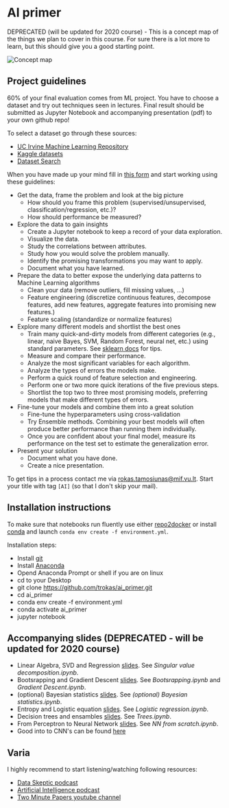 # AI primer

DEPRECATED (will be updated for 2020 course) - This is a concept map of the things we plan to cover in this course. For sure there is a lot more to learn, but this should give you a good starting point.

![Concept map](https://docs.google.com/drawings/d/e/2PACX-1vQ5YhgwD7qi6xn8qGEFDeRLFvxgGMWOCf2W7H31vxiIuCvSlxMLuX5qLfooi2DqD7LPNMbN7KE4dK4S/pub?w=1179&h=323)

## Project guidelines

60% of your final evaluation comes from ML project. You have to choose a dataset and try out techniques seen in lectures. Final result should be submitted as Jupyter Notebook and accompanying presentation (pdf) to your own github repo!

To select a dataset go through these sources:
- [UC Irvine Machine Learning Repository](https://archive.ics.uci.edu/ml/index.php)
- [Kaggle datasets](https://www.kaggle.com/datasets)
- [Dataset Search](https://toolbox.google.com/datasetsearch)

When you have made up your mind fill in [this form](https://docs.google.com/forms/d/e/1FAIpQLSc2j8GXaPcATC2Cmwt7_iIhTD9-yeOkFF7wvAOvoEhC2sSo9A/viewform?usp=sf_link) and start working using these guidelines:

- Get the data, frame the problem and look at the big picture
    - How should you frame this problem (supervised/unsupervised, classification/regression, etc.)?
    - How should performance be measured?
- Explore the data to gain insights
    - Create a Jupyter notebook to keep a record of your data exploration.
    - Visualize the data.
    - Study the correlations between attributes.
    - Study how you would solve the problem manually.
    - Identify the promising transformations you may want to apply.
    - Document what you have learned.
- Prepare the data to better expose the underlying data patterns to Machine Learning algorithms
    - Clean your data (remove outliers, fill missing values, ...)
    - Feature engineering (discretize continuous features, decompose features, add new features, aggregate features into promising new features.)
    - Feature scaling (standardize or normalize features)
- Explore many different models and shortlist the best ones
    - Train many quick-and-dirty models from different categories (e.g., linear, naive Bayes, SVM, Random Forest, neural net, etc.) using standard parameters. See [sklearn docs](https://scikit-learn.org/stable/tutorial/machine_learning_map/index.html) for tips.
    - Measure and compare their performance.
    - Analyze the most significant variables for each algorithm.
    - Analyze the types of errors the models make.
    - Perform a quick round of feature selection and engineering.
    - Perform one or two more quick iterations of the five previous steps.
    - Shortlist the top two to three most promising models, preferring models that make different types of errors.
- Fine-tune your models and combine them into a great solution
    - Fine-tune the hyperparameters using cross-validation
    - Try Ensemble methods. Combining your best models will often produce better performance than running them individually.
    - Once you are confident about your final model, measure its performance on the test set to estimate the generalization error.
- Present your solution
    - Document what you have done.
    - Create a nice presentation.

To get tips in a process contact me via rokas.tamosiunas@mif.vu.lt. Start your title with tag `[AI]` (so that I don't skip your mail).


## Installation instructions

To make sure that notebooks run fluently use either [repo2docker](https://github.com/jupyter/repo2docker) or install [conda](https://anaconda.org/) and launch `conda env create -f environment.yml`.

Installation steps:
- Install [git](https://git-scm.com/)
- Install [Anaconda](https://anaconda.org/)
- Opend Anaconda Prompt or shell if you are on linux
- cd to your Desktop
- git clone https://github.com/trokas/ai_primer.git
- cd ai_primer
- conda env create -f environment.yml
- conda activate ai_primer
- jupyter notebook

## Accompanying slides (DEPRECATED - will be updated for 2020 course)

- Linear Algebra, SVD and Regression [slides](https://paper.dropbox.com/published/1.-Linear-Algebra-Intro--AjuKtJovFYXzhwQL1NoTiNu_Bw-MQ26SBHzU2W5mOzYyOHW1o8). See *Singular value decomposition.ipynb*.
- Bootsrapping and Gradient Descent [slides](https://paper.dropbox.com/published/1.-Statistics-Intro-Shuffling-Bootstrapping-and-CV--AkHAAbu7iXjFjjbMJAdIC_KMBg-BftDdpAMoOQaXXs2N7wPZ8Y). See *Bootsrapping.ipynb* and *Gradient Descent.ipynb*.
- (optional) Bayesian statistics [slides](https://paper.dropbox.com/published/2.-Side-note-Frequentists-vs.-Bayesians--AlLBeA1RnxwQRpMpUhvY9O9~Bg-C0bCEfPTJcW1sy02aNEHcut). See *(optional) Bayesian statistics.ipynb*.
- Entropy and Logistic equation [slides](https://paper.dropbox.com/published/3.-Entropy-and-logistic-regression--AlLU7kssRppqEbQ3TJCe9~OsBg-jq5J05rJc7Mm1WPkN7KukDO). See *Logistic regression.ipynb*.
- Decision trees and ensambles [slides](https://paper.dropbox.com/published/4.-Decision-trees-and-ensembles--AmROk3pWLkGrgJVvjbMlS0NBBg-8xd7b2mcMq8hKoYYoQGfW7C). See *Trees.ipynb*.
- From Perceptron to Neural Network [slides](https://paper.dropbox.com/published/5.-From-Perceptron-to-Neural-Network--Am2u67ezyxvWKRzE8U9m1VdFBg-U1O0l0um1RDMNP7t88dWe4y). See *NN from scratch.ipynb*.
- Good into to CNN's can be found [here](https://deeplizard.com/learn/video/YRhxdVk_sIs)

## Varia

I highly recommend to start listening/watching following resources:
- [Data Skeptic podcast](https://dataskeptic.com/podcast?limit=10&offset=0)
- [Artificial Intelligence podcast](https://lexfridman.com/ai/)
- [Two Minute Papers youtube channel](https://www.youtube.com/user/keeroyz)

